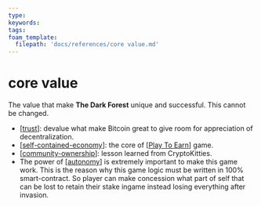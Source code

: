 ```yaml
---
type: 
keywords: 
tags: 
foam_template:
  filepath: 'docs/references/core value.md' 
---
```


# core value

The value that make **The Dark Forest** unique and successful. This cannot be changed.

- [[trust]]: devalue what make Bitcoin great to give room for appreciation of decentralization.
- [[self-contained-economy]]: the core of [[Play To Earn]] game.
- [[community-ownership]]: lesson learned from CryptoKitties.
- The power of [[autonomy]] is extremely important to make this game work. This is the reason why this game logic must be written in 100% smart-contract. So player can make concession what part of self that can be lost to retain their stake ingame instead losing everything after invasion.

[//begin]: # "Autogenerated link references for markdown compatibility"
[trust]: trust "trust"
[self-contained-economy]: self-contained-economy "self-contained-economy"
[Play To Earn]: <Play To Earn> "Play To Earn"
[community-ownership]: community-ownership "community-ownership"
[autonomy]: autonomy "autonomy"
[//end]: # "Autogenerated link references"